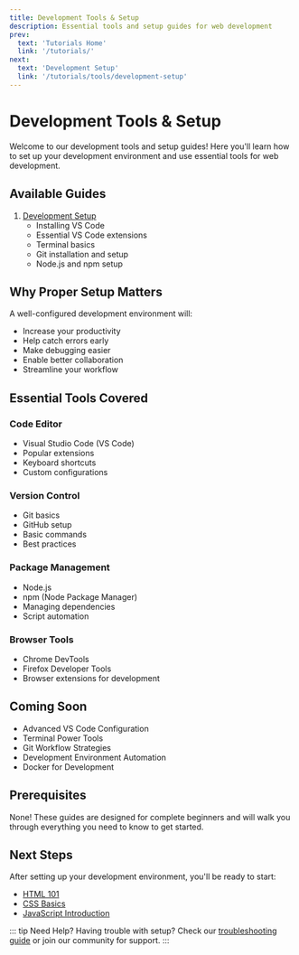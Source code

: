 ```yaml
---
title: Development Tools & Setup
description: Essential tools and setup guides for web development
prev:
  text: 'Tutorials Home'
  link: '/tutorials/'
next:
  text: 'Development Setup'
  link: '/tutorials/tools/development-setup'
---
```


# Development Tools & Setup

Welcome to our development tools and setup guides! Here you'll learn how to set up your development environment and use essential tools for web development.

## Available Guides

1. [Development Setup](/tutorials/tools/development-setup)
   - Installing VS Code
   - Essential VS Code extensions
   - Terminal basics
   - Git installation and setup
   - Node.js and npm setup

## Why Proper Setup Matters

A well-configured development environment will:

- Increase your productivity
- Help catch errors early
- Make debugging easier
- Enable better collaboration
- Streamline your workflow

## Essential Tools Covered

### Code Editor

- Visual Studio Code (VS Code)
- Popular extensions
- Keyboard shortcuts
- Custom configurations

### Version Control

- Git basics
- GitHub setup
- Basic commands
- Best practices

### Package Management

- Node.js
- npm (Node Package Manager)
- Managing dependencies
- Script automation

### Browser Tools

- Chrome DevTools
- Firefox Developer Tools
- Browser extensions for development

## Coming Soon

- Advanced VS Code Configuration
- Terminal Power Tools
- Git Workflow Strategies
- Development Environment Automation
- Docker for Development

## Prerequisites

None! These guides are designed for complete beginners and will walk you through everything you need to know to get started.

## Next Steps

After setting up your development environment, you'll be ready to start:

- [HTML 101](/tutorials/basics/html-101)
- [CSS Basics](/tutorials/basics/css-basics)
- [JavaScript Introduction](/tutorials/basics/javascript-introduction)

::: tip Need Help?
Having trouble with setup? Check our [troubleshooting guide](/tutorials/tools/troubleshooting) or join our community for support.
:::
